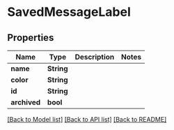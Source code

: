 # SavedMessageLabel

## Properties

Name | Type | Description | Notes
------------ | ------------- | ------------- | -------------
**name** | **String** |  | 
**color** | **String** |  | 
**id** | **String** |  | 
**archived** | **bool** |  | 

[[Back to Model list]](../README.md#documentation-for-models) [[Back to API list]](../README.md#documentation-for-api-endpoints) [[Back to README]](../README.md)


